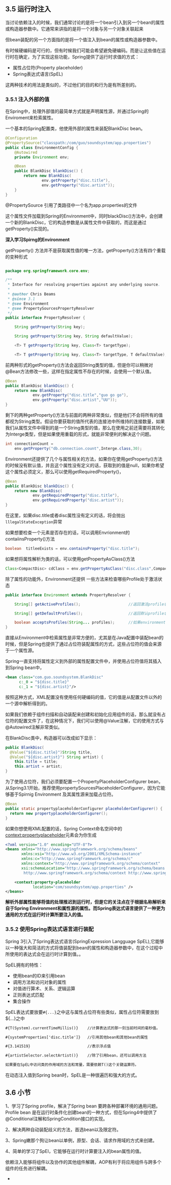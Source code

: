 ## 3.5 运行时注入

当讨论依赖注入的时候，我们通常讨论的是将一个bean引入到另一个bean的属性或构造器参数中。它通常来讲指的是将一个对象与另一个对象关联起来

但bean装配的另一个方面指的是将一个值注入到bean的属性或构造器参数中。

有时候硬编码是可行的，但有时候我们可能会希望避免硬编码。而是让这些值在运行时在确定，为了实现这些功能，Spring提供了运行时求值的方式：
- 属性占位符(Property placeholder)
- Spring表达式语言(SpEL)

这两种技术的用法是类似的，不过他们的目的和行为是有所差别的。

### 3.5.1 注入外部的值

在Spring中，处理外部值的最简单方式就是声明属性源，并通过Spring的Enviroment来检索属性。

一个基本的Spring配置类，他使用外部的属性来装配BlankDisc bean。

```java
@Configuration
@PropertySource("classpath:/com/guo/soundsystem/app.properties")
public class EnvironmentConfig {
    @Autowired
    private Environment env;

    @Bean
    public BlankDisc blankDisc() {
        return new BlankDisc(
                env.getProperty("disc.title"),
                env.getProperty("disc.artist"));
    }
}
```

@PropertySource 引用了类路径中一个名为app.properties的文件

这个属性文件加载到Spring的Environment中，同时blackDisc()方法中，会创建一个新的BlankDisc，它的构造参数是从属性文件中获取的，而这是通过getProperty()实现的。

**深入学习Spirng的Environment**

getProperty() 方法并不是获取属性值的唯一方法，getProperty()方法有四个重载的变种形式
```java

package org.springframework.core.env;

/**
 * Interface for resolving properties against any underlying source.
 *
 * @author Chris Beams
 * @since 3.1
 * @see Environment
 * @see PropertySourcesPropertyResolver
 */
public interface PropertyResolver {

	String getProperty(String key);

	String getProperty(String key, String defaultValue);

	<T> T getProperty(String key, Class<T> targetType);

	<T> T getProperty(String key, Class<T> targetType, T defaultValue);

```
前两种形式的getProperty()方法会返回String类型的值，但是你可以稍微对@Bean方法修改一些，这样在指定属性不存在的时候，会使用一个默认值。

```java
@Bean
public BlankDisc blankDisc() {
    return new BlankDisc(
            env.getProperty("disc.title","guo go go"),
            env.getProperty("disc.artist","UU"));
}
```

剩下的两种getProperty()方法与前面的两种非常类似，但是他们不会将所有的值都视为String类型。假设你要获取的值所代表的连接池中所维持的连接数量，如果我们从属性文件中得到的是一个String类型的值，那么在使用之前还需要将其转化为Interge类型，但是如果使用重载的形式，就能非常便利的解决这个问题。

```java
int connectionCount =
    env.getProperty("db.connection.count",Interge.class,30);
```

Environment还提供了几个与属性相关的方法，如果你在使用getProperty()方法的时候没有默认值，并且这个属性没有定义的话，获取到的值是null，如果你希望这个属性必须定义，那么可以使用getRequiredProperty()，

```java
@Bean
public BlankDisc blankDisc() {
    return new BlankDisc(
            env.getRequiredProperty("disc.title"),
            env.getRequiredProperty("disc.artist"));
}
```
在这里，如果disc.title或者disc属性没有定义的话，将会抛出`lllegalStateException`异常

如果想要检查一个元素是否存在的话，可以调用Envrionment的contaiinsProperty()方法
```java
boolean  titleeExists = env.containsProperty("disc.title");
```

如果想将属性解析为类的话，可以使用getPropertyAsClass()方法
```java
Class<CompactDisc> cdClass = env.getPropertyAsClass("disc.class",CompactDisc.class);
```

除了属性的功能外，Environment还提供 一些方法来检查哪些Profile处于激活状态
```java
public interface Environment extends PropertyResolver {

	String[] getActiveProfiles();                     //返回激活profile名称的数组

	String[] getDefaultProfiles();                    //返回默认profile名称的数组

	boolean acceptsProfiles(String... profiles);      //如果environment支持给定的profile，则返回true
}
```

直接从Environment中检索属性是非常方便的，尤其是在Java配置中装配bean的时候，但是Spring也提供了通过占位符装配属性的方式，这些占位符的值会来源于一个属性源。

Spring一直支持将属性定义到外部的属性配置文件中，并使用占位符值将其插入到Spring bean中，
```xml
<bean class="com.guo.soundsystem.BlankDisc"
      c:_0 = "${disc.title}"
      c:_1 = "${disc.artist}"/>
```

按照这种方式，XML配置没有使用任何硬编码的值，它的值是从配置文件以外的一个源中解析得到的。

如果我们依赖于组件扫描和自动装配来创建和初始化应用组件的话，那么就没有占位符的配置文件了，在这种情况下，我们可以使用@Value注解，它的使用方式与@Autowired注解非常类似。

在BlankDisc类中，构造器可以改成如下显示：
```java
public BlankDisc(
  @Value("${disc.title}")String title,
  @Value("${disc.artist}") String artist) {
    this.title = title;
    this.artist = artist;
}
```
为了使用占位符，我们必须要配置一个PropertyPlaceholderConfigurer bean， 从Spring3.1开始，推荐使用propertySourcesPlaceholderConfigurer，因为它能够基于Spirnig Environment 及其属性源来加载占位符。

```java
@Bean
public static propertyplaceholderConfigurer placeholderConfigurer() {
  return new propertyplaceholderConfigurer();
}
```

如果你想使用XML配置的话，Spring Context命名空间中的<context:propertyplaceholder>元素会为你生成
```xml
<?xml version="1.0" encoding="UTF-8"?>
<beans xmlns="http://www.springframework.org/schema/beans"
       xmlns:xsi="http://www.w3.org/2001/XMLSchema-instance"
       xmlns:c="http://www.springframework.org/schema/c"
       xmlns:context="http://www.springframework.org/schema/context"
       xsi:schemaLocation="http://www.springframework.org/schema/beans http://www.springframework.org/schema/beans/spring-beans.xsd
		http://www.springframework.org/schema/context http://www.springframework.org/schema/context/spring-context-4.0.xsd">

    <context:property-placeholder
            location="com/soundsystem/app.properties" />
</beans>
```

**解析外部属性能够将值的处理推迟到运行时，但是它的关注点在于根据名称解析来自于Spring Environment和属性源的属性。而Spring表达式语言提供了一种更为通用的方式在运行时计算所要注入的值。**

### 3.5.2 使用Spring表达式语言进行装配

Spring 3引入了Spring表达式语言(SpringExpression Langguage SpEL),它能够以一种强大和简洁的方式将值装配到bean的属性和构造器参数中，在这个过程中所使用的表达式会在运行时计算到值。。

SpEL拥有的特性：
- 使用bean的ID来引用bean
- 调用方法和访问对象的属性
- 对值进行算术、关系、逻辑运算
- 正则表达式匹配
- 集合操作

SpEL表达式要放要`#{...}`之中这与属性占位符有些类似，属性占位符需要放到${...}之中

```xml
#{T(System).currentTimeMillis()}    //计算表达式的那一刻当前时间的毫秒值。

#{systemProperties['disc.title']}   //引用其他bean和其他bean的属性

#{3.141519}                         //表示浮点值

#{artistSelector.selectArtist()}    //除了引用bean，还可以调用方法

如果要在SpEL中访问类的作用域的方法和常量，需要依赖T()这个关键运算符。

```

在动态注入值到Spring bean时，SpEL是一种很遍历和强大的方式。

## 3.6 小节

1、学习了Spring profile，解决了Spring bean 要跨各种部署环境的通用问题。Profile bean 是在运行时条件化创建bean的一种方式，但在Spring4中提供了@Conditional注解和SpringCondition接口的实现。

2、解决两种自动装配歧义的方法，首选bean以及限定符。

3、Spring嫩那个狗让bean以单例，原型、会话、请求作用域的方式来创建。

4、简单的学习了SpEl，它能够在运行时计算要注入的bean属性的值。

依赖注入能够将组件以及协作的其他组件解耦，AOP有利于将应用组件与跨多个组件的任务进行解耦。











































-
